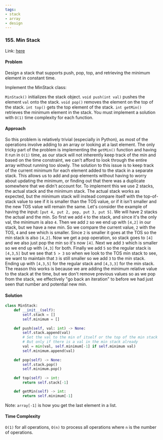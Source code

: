 ```yaml
---
tags:
- stack
- array
- design
---
```


### 155. Min Stack

Link: [here](https://leetcode.com/problems/min-stack/description/)

#### Problem
Design a stack that supports push, pop, top, and retrieving the minimum element in constant time.

Implement the MinStack class:

`MinStack()` initializes the stack object.
`void push(int val)` pushes the element `val` onto the stack.
`void pop()` removes the element on the top of the stack.
`int top()` gets the top element of the stack.
`int getMin()` retrieves the minimum element in the stack.
You must implement a solution with `O(1)` time complexity for each function.

#### Approach
So this problem is relatively trivial (especially in Python), as most of the operations involve adding to an array or looking at a last element. The only tricky part of the problem is implementing the `getMin()` function and having it run in `O(1)` time, as our stack will not inherently keep track of the min and based on the time constraint, we can't afford to look through the entire array without running too slowly.
The solution to this issue is to keep track of the current minimum for each element added to the stack in a separate stack. This allows us to add and pop elements without having to worry about updating the minimum, or finding out that there was a duplicate somewhere that we didn't account for. 
To implement this we use 2 stacks, the actual stack and the minimum stack. The actual stack works as expected, but the minimum stack will instead compare itself with the top-of-stack value to see if it is smaller than the TOS value, or if it isn't smaller and the new TOS value will remain the same. 
Let's consider the example of having the input: `[put 4, put 2, pop, put 3, put 5]`. We will have 2 stacks the actual and the min. So first we add `4` to the stack, and since it's the only val, the minimum is also `4`. Then we add `2` so we end up with `[4,2]` in our stack, but we have a new min. So we compare the current value, `2` with the TOS, `4` and see which is smaller. Since `2` is smaller it goes at the TOS so the min stack is also `[4,2]`. Now we get a pop operation, so stack goes to `[4]` and we also just pop the min so it's now `[4]`. Next we add `3` which is smaller so we end up with `[4,3]` for both. Finally we add `5` so the regular stack is `[4,3,5]` but we see that `5 > 3` so when we look to the TOS min stack to see, we want to maintain that `3` is still smaller so we add `3` to the min stack. Ending up with `[4,3,5]` for the regular stack and `[4,3,3]` for the min stack. The reason this works is because we are adding the minimum relative value to the stack at the time, but we don't remove previous values so as we pop from the stack, we effectively "go back an iteration" to before we had just seen that number and potential new min.

#### Solution
```python 
class MinStack:
    def __init__(self):
        self.stack = []
        self.minimum = []
        
    def push(self, val: int) -> None:
        self.stack.append(val)
        # Set the val to the min of itself or the top of the min stack
        # But only if there is a val in the min stack already
        val = min(val, self.minimum[-1] if self.minimum val)
        self.minimum.append(val)
        
    def pop(self) -> None:
        self.stack.pop()
        self.minimum.pop()
        
    def top(self) -> int:
        return self.stack[-1]

    def getMin(self) -> int:
        return self.minimum[-1]
```
Note: `array[-1]` is how you get the last element in a list.

#### Time Complexity
`O(1)` for all operations, `O(n)` to process all operations where `n` is the number of operations.

